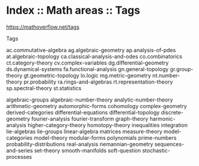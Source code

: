 # Index :: Math areas :: Tags

https://mathoverflow.net/tags

Tags

ac.commutative-algebra
ag.algebraic-geometry
ap.analysis-of-pdes
at.algebraic-topology
ca.classical-analysis-and-odes
co.combinatorics
ct.category-theory
cv.complex-variables
dg.differential-geometry
ds.dynamical-systems
fa.functional-analysis
gn.general-topology
gr.group-theory
gt.geometric-topology
lo.logic
mg.metric-geometry
nt.number-theory
pr.probability
ra.rings-and-algebras
rt.representation-theory
sp.spectral-theory
st.statistics

algebraic-groups
algebraic-number-theory
analytic-number-theory
arithmetic-geometry
automorphic-forms
cohomology
complex-geometry
derived-categories
differential-equations
differential-topology
discrete-geometry
fourier-analysis
fourier-transform
graph-theory
harmonic-analysis
higher-category-theory
homotopy-theory
inequalities
integration
lie-algebras
lie-groups
linear-algebra
matrices
measure-theory
model-categories
model-theory
modular-forms
polynomials
prime-numbers
probability-distributions
real-analysis
riemannian-geometry
sequences-and-series
set-theory
smooth-manifolds
soft-question
stochastic-processes

